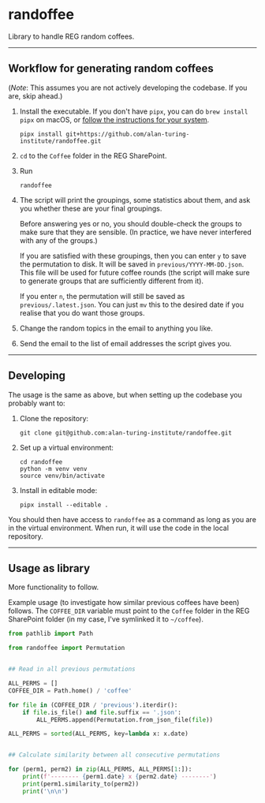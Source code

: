 # randoffee

Library to handle REG random coffees.

--------

## Workflow for generating random coffees

(_Note_: This assumes you are not actively developing the codebase.
If you are, skip ahead.)

1. Install the executable.
   If you don't have `pipx`, you can do `brew install pipx` on macOS, or [follow the instructions for your system](https://github.com/pypa/pipx).

       pipx install git+https://github.com/alan-turing-institute/randoffee.git

2. `cd` to the `Coffee` folder in the REG SharePoint.

3. Run

       randoffee

4. The script will print the groupings, some statistics about them, and ask you whether these are your final groupings.

   Before answering yes or no, you should double-check the groups to make sure that they are sensible.
   (In practice, we have never interfered with any of the groups.)

   If you are satisfied with these groupings, then you can enter `y` to save the permutation to disk.
   It will be saved in `previous/YYYY-MM-DD.json`.
   This file will be used for future coffee rounds (the script will make sure to generate groups that are sufficiently different from it).

   If you enter `n`, the permutation will still be saved as `previous/.latest.json`.
   You can just `mv` this to the desired date if you realise that you do want those groups.

6. Change the random topics in the email to anything you like.

7. Send the email to the list of email addresses the script gives you.

-------

## Developing

The usage is the same as above, but when setting up the codebase you probably want to:

1. Clone the repository:

       git clone git@github.com:alan-turing-institute/randoffee.git

2. Set up a virtual environment:

       cd randoffee
       python -m venv venv
       source venv/bin/activate

3. Install in editable mode:

       pipx install --editable .

You should then have access to `randoffee` as a command as long as you are in the virtual environment.
When run, it will use the code in the local repository.

-------

## Usage as library

More functionality to follow.

Example usage (to investigate how similar previous coffees have been) follows.
The `COFFEE_DIR` variable must point to the `Coffee` folder in the REG SharePoint folder (in my case, I've symlinked it to `~/coffee`).


```python
from pathlib import Path

from randoffee import Permutation


## Read in all previous permutations

ALL_PERMS = []
COFFEE_DIR = Path.home() / 'coffee'

for file in (COFFEE_DIR / 'previous').iterdir():
    if file.is_file() and file.suffix == '.json':
        ALL_PERMS.append(Permutation.from_json_file(file))

ALL_PERMS = sorted(ALL_PERMS, key=lambda x: x.date)


## Calculate similarity between all consecutive permutations

for (perm1, perm2) in zip(ALL_PERMS, ALL_PERMS[1:]):
    print(f'-------- {perm1.date} x {perm2.date} --------')
    print(perm1.similarity_to(perm2))
    print('\n\n')
```
